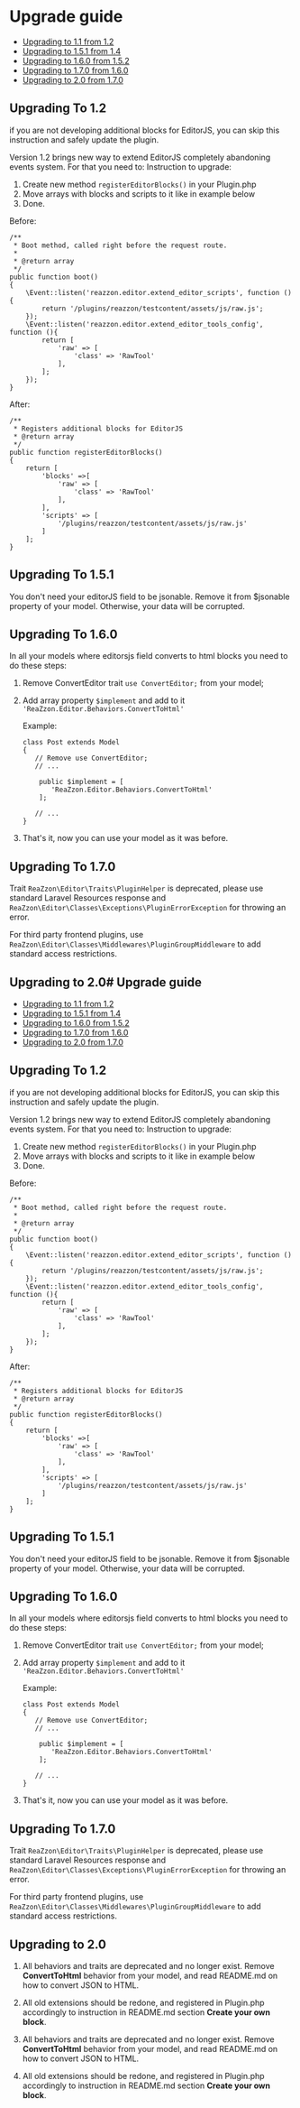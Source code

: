 # Upgrade guide

- [Upgrading to 1.1 from 1.2](#upgrade-1.2)
- [Upgrading to 1.5.1 from 1.4](#upgrade-1.5.1)
- [Upgrading to 1.6.0 from 1.5.2](#upgrade-1.6.0)
- [Upgrading to 1.7.0 from 1.6.0](#upgrade-1.7.0)
- [Upgrading to 2.0 from 1.7.0](#upgrade-2.0)

<a name="upgrade-1.2"></a>
## Upgrading To 1.2

if you are not developing additional blocks for EditorJS, you can skip this instruction and safely update the plugin.


Version 1.2 brings new way to extend EditorJS completely abandoning events system.
For that you need to:
Instruction to upgrade:
1. Create new method `registerEditorBlocks()` in your Plugin.php
2. Move arrays with blocks and scripts to it like in example below
3. Done.

Before:
```
/**
 * Boot method, called right before the request route.
 *
 * @return array
 */
public function boot()
{
    \Event::listen('reazzon.editor.extend_editor_scripts', function (){
        return '/plugins/reazzon/testcontent/assets/js/raw.js';
    });
    \Event::listen('reazzon.editor.extend_editor_tools_config', function (){
        return [
            'raw' => [
                'class' => 'RawTool'
            ],
        ];
    });
}
```
After:
```
/**
 * Registers additional blocks for EditorJS
 * @return array
 */
public function registerEditorBlocks()
{
    return [
        'blocks' =>[
            'raw' => [
                'class' => 'RawTool'
            ],
        ],
        'scripts' => [
            '/plugins/reazzon/testcontent/assets/js/raw.js'
        ]
    ];
}
```

<a name="upgrade-1.5.1"></a>
## Upgrading To 1.5.1

You don't need your editorJS field to be jsonable. Remove it from $jsonable property of your model. Otherwise, your data will be corrupted.

<a name="upgrade-1.6.0"></a>
## Upgrading To 1.6.0

In all your models where editorsjs field converts to html blocks you need to do these steps:

1. Remove ConvertEditor trait `use ConvertEditor;` from your model;
2. Add array property `$implement` and add to it `'ReaZzon.Editor.Behaviors.ConvertToHtml'`

   Example:
    ```
    class Post extends Model
    {
       // Remove use ConvertEditor;
       // ...

        public $implement = [
           'ReaZzon.Editor.Behaviors.ConvertToHtml'
        ];

       // ...
    }
    ```

3. That's it, now you can use your model as it was before.

<a name="upgrade-1.7.0"></a>
## Upgrading To 1.7.0

Trait `ReaZzon\Editor\Traits\PluginHelper` is deprecated, please use standard Laravel Resources response and `ReaZzon\Editor\Classes\Exceptions\PluginErrorException` for throwing an error.

For third party frontend plugins, use `ReaZzon\Editor\Classes\Middlewares\PluginGroupMiddleware` to add standard access restrictions.

<a name="upgrade-2.0"></a>
## Upgrading to 2.0# Upgrade guide

- [Upgrading to 1.1 from 1.2](#upgrade-1.2)
- [Upgrading to 1.5.1 from 1.4](#upgrade-1.5.1)
- [Upgrading to 1.6.0 from 1.5.2](#upgrade-1.6.0)
- [Upgrading to 1.7.0 from 1.6.0](#upgrade-1.7.0)
- [Upgrading to 2.0 from 1.7.0](#upgrade-2.0)

<a name="upgrade-1.2"></a>
## Upgrading To 1.2

if you are not developing additional blocks for EditorJS, you can skip this instruction and safely update the plugin.


Version 1.2 brings new way to extend EditorJS completely abandoning events system.
For that you need to:
Instruction to upgrade:
1. Create new method `registerEditorBlocks()` in your Plugin.php
2. Move arrays with blocks and scripts to it like in example below
3. Done.

Before:
```
/**
 * Boot method, called right before the request route.
 *
 * @return array
 */
public function boot()
{
    \Event::listen('reazzon.editor.extend_editor_scripts', function (){
        return '/plugins/reazzon/testcontent/assets/js/raw.js';
    });
    \Event::listen('reazzon.editor.extend_editor_tools_config', function (){
        return [
            'raw' => [
                'class' => 'RawTool'
            ],
        ];
    });
}
```
After:
```
/**
 * Registers additional blocks for EditorJS
 * @return array
 */
public function registerEditorBlocks()
{
    return [
        'blocks' =>[
            'raw' => [
                'class' => 'RawTool'
            ],
        ],
        'scripts' => [
            '/plugins/reazzon/testcontent/assets/js/raw.js'
        ]
    ];
}
```

<a name="upgrade-1.5.1"></a>
## Upgrading To 1.5.1

You don't need your editorJS field to be jsonable. Remove it from $jsonable property of your model. Otherwise, your data will be corrupted.

<a name="upgrade-1.6.0"></a>
## Upgrading To 1.6.0

In all your models where editorsjs field converts to html blocks you need to do these steps:

1. Remove ConvertEditor trait `use ConvertEditor;` from your model;
2. Add array property `$implement` and add to it `'ReaZzon.Editor.Behaviors.ConvertToHtml'`

   Example:
    ```
    class Post extends Model
    {
       // Remove use ConvertEditor;
       // ...

        public $implement = [
           'ReaZzon.Editor.Behaviors.ConvertToHtml'
        ];

       // ...
    }
    ```

3. That's it, now you can use your model as it was before.

<a name="upgrade-1.7.0"></a>
## Upgrading To 1.7.0

Trait `ReaZzon\Editor\Traits\PluginHelper` is deprecated, please use standard Laravel Resources response and `ReaZzon\Editor\Classes\Exceptions\PluginErrorException` for throwing an error.

For third party frontend plugins, use `ReaZzon\Editor\Classes\Middlewares\PluginGroupMiddleware` to add standard access restrictions.

<a name="upgrade-2.0"></a>
## Upgrading to 2.0

1. All behaviors and traits are deprecated and no longer exist. Remove **ConvertToHtml** behavior from your model, and read README.md on how to convert JSON to HTML.
2. All old extensions should be redone, and registered in Plugin.php accordingly to instruction in README.md section **Create your own block**.


1. All behaviors and traits are deprecated and no longer exist. Remove **ConvertToHtml** behavior from your model, and read README.md on how to convert JSON to HTML.
2. All old extensions should be redone, and registered in Plugin.php accordingly to instruction in README.md section **Create your own block**.
